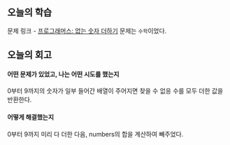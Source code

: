 ## 오늘의 학습
문제 링크 - [프로그래머스: 없는 숫자 더하기](https://school.programmers.co.kr/learn/courses/30/lessons/86051?language=javascript)
문제는 `수학`이었다.


## 오늘의 회고
#### 어떤 문제가 있었고, 나는 어떤 시도를 했는지
0부터 9까지의 숫자가 일부 들어간 배열이 주어지면 찾을 수 없응 수를 모두 더한 값을 반환한다.

#### 어떻게 해결했는지
0부터 9까지 미리 다 더한 다음, numbers의 합을 계산하여 빼주었다.
